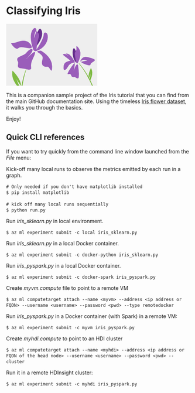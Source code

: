 # Classifying Iris

![cover](./images/cover.png)

This is a companion sample project of the Iris tutorial that you can find from the main GitHub documentation site. Using the timeless [Iris flower dataset](https://en.wikipedia.org/wiki/Iris_flower_data_set), it walks you through the basics. 

Enjoy!

## Quick CLI references
If you want to try quickly from the command line window launched from the _File_ menu:

Kick-off many local runs to observe the metrics emitted by each run in a graph.
```
# Only needed if you don't have matplotlib installed
$ pip install matplotlib

# kick off many local runs sequentially
$ python run.py
```

Run _iris_sklearn.py_ in local environment.
```
$ az ml experiment submit -c local iris_sklearn.py
```

Run _iris_sklearn.py_ in a local Docker container.
```
$ az ml experiment submit -c docker-python iris_sklearn.py
```

Run _iris_pyspark.py_ in a local Docker container.
```
$ az ml experiment submit -c docker-spark iris_pyspark.py
```

Create _myvm.compute_ file to point to a remote VM
```
$ az ml computetarget attach --name <myvm> --address <ip address or FQDN> --username <username> --password <pwd> --type remotedocker
```

Run _iris_pyspark.py_ in a Docker container (with Spark) in a remote VM:
```
$ az ml experiment submit -c myvm iris_pyspark.py
```

Create _myhdi.compute_ to point to an HDI cluster
```
$ az ml computetarget attach --name <myhdi> --address <ip address or FQDN of the head node> --username <username> --password <pwd> --cluster
```

Run it in a remote HDInsight cluster:
```
$ az ml experiment submit -c myhdi iris_pyspark.py
```
